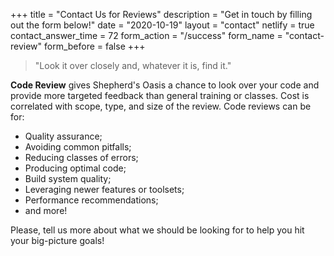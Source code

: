 +++
title = "Contact Us for Reviews"
description = "Get in touch by filling out the form below!"
date = "2020-10-19"
layout = "contact"
netlify = true
contact_answer_time = 72
form_action = "/success"
form_name = "contact-review"
form_before = false
+++

> "Look it over closely and, whatever it is, find it."

**Code Review** gives Shepherd's Oasis a chance to look over your code and provide more targeted feedback than general training or classes. Cost is correlated with scope, type, and size of the review. Code reviews can be for:

- Quality assurance;
- Avoiding common pitfalls;
- Reducing classes of errors;
- Producing optimal code;
- Build system quality;
- Leveraging newer features or toolsets;
- Performance recommendations;
- and more!

Please, tell us more about what we should be looking for to help you hit your big-picture goals!
